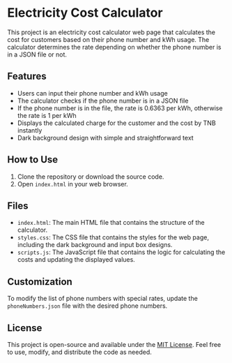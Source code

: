 # Electricity Cost Calculator

This project is an electricity cost calculator web page that calculates the cost for customers based on their phone number and kWh usage. The calculator determines the rate depending on whether the phone number is in a JSON file or not.

## Features

- Users can input their phone number and kWh usage
- The calculator checks if the phone number is in a JSON file
- If the phone number is in the file, the rate is 0.6363 per kWh, otherwise the rate is 1 per kWh
- Displays the calculated charge for the customer and the cost by TNB instantly
- Dark background design with simple and straightforward text

## How to Use

1. Clone the repository or download the source code.
2. Open `index.html` in your web browser.

## Files

- `index.html`: The main HTML file that contains the structure of the calculator.
- `styles.css`: The CSS file that contains the styles for the web page, including the dark background and input box designs.
- `scripts.js`: The JavaScript file that contains the logic for calculating the costs and updating the displayed values.

## Customization

To modify the list of phone numbers with special rates, update the `phoneNumbers.json` file with the desired phone numbers.

## License

This project is open-source and available under the [MIT License](https://choosealicense.com/licenses/mit/). Feel free to use, modify, and distribute the code as needed.
